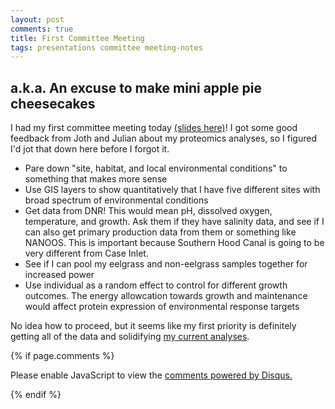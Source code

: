 ```yaml
---
layout: post
comments: true
title: First Committee Meeting
tags: presentations committee meeting-notes
---
```


## a.k.a. An excuse to make mini apple pie cheesecakes

I had my first committee meeting today [(slides here)](https://github.com/yaaminiv/yaaminiv.github.io/blob/master/presentations/2017-10-31-First-Committee-Meeting.pptx)! I got some good feedback from Joth and Julian about my proteomics analyses, so I figured I'd jot that down here before I forgot it.

- Pare down "site, habitat, and local environmental conditions" to something that makes more sense
- Use GIS layers to show quantitatively that I have five different sites with broad spectrum of environmental conditions
- Get data from DNR! This would mean pH, dissolved oxygen, temperature, and growth. Ask them if they have salinity data, and see if I can also get primary production data from them or something like NANOOS. This is important because Southern Hood Canal is going to be very different from Case Inlet.
- See if I can pool my eelgrass and non-eelgrass samples together for increased power
- Use individual as a random effect to control for different growth outcomes. The energy allowcation towards growth and maintenance would affect protein expression of environmental response targets

No idea how to proceed, but it seems like my first priority is definitely getting all of the data and solidifying [my current analyses](https://yaaminiv.github.io/Correlating-Technical-Replicates-Part9/).

{% if page.comments %}

<div id="disqus_thread"></div>
<script>

/**
*  RECOMMENDED CONFIGURATION VARIABLES: EDIT AND UNCOMMENT THE SECTION BELOW TO INSERT DYNAMIC VALUES FROM YOUR PLATFORM OR CMS.
*  LEARN WHY DEFINING THESE VARIABLES IS IMPORTANT: https://disqus.com/admin/universalcode/#configuration-variables*/
/*
var disqus_config = function () {
this.page.url = PAGE_URL;  // Replace PAGE_URL with your page's canonical URL variable
this.page.identifier = PAGE_IDENTIFIER; // Replace PAGE_IDENTIFIER with your page's unique identifier variable
};
*/
(function() { // DON'T EDIT BELOW THIS LINE
var d = document, s = d.createElement('script');
s.src = 'https://the-responsible-grad-student.disqus.com/embed.js';
s.setAttribute('data-timestamp', +new Date());
(d.head || d.body).appendChild(s);
})();
</script>
<noscript>Please enable JavaScript to view the <a href="https://disqus.com/?ref_noscript">comments powered by Disqus.</a></noscript>

{% endif %}

<script id="dsq-count-scr" src="//the-responsible-grad-student.disqus.com/count.js" async></script>
